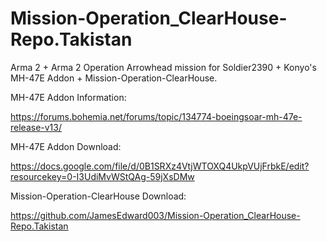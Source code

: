 # Mission-Operation_ClearHouse-Repo.Takistan
 Arma 2 + Arma 2 Operation Arrowhead mission for Soldier2390 + Konyo's MH-47E Addon + Mission-Operation-ClearHouse.

MH-47E Addon Information:

https://forums.bohemia.net/forums/topic/134774-boeingsoar-mh-47e-release-v13/

MH-47E Addon Download:

https://docs.google.com/file/d/0B1SRXz4VtjWTOXQ4UkpVUjFrbkE/edit?resourcekey=0-I3UdiMvWStQAg-59jXsDMw

Mission-Operation-ClearHouse Download:

https://github.com/JamesEdward003/Mission-Operation_ClearHouse-Repo.Takistan
